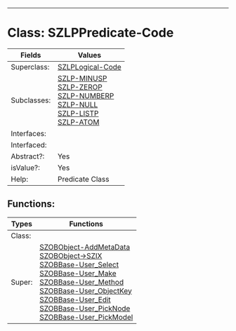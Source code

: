 ---------

# Class:	SZLPPredicate-Code

| Fields | Values |
| --------- | --------- |
| Superclass: | [SZLPLogical-Code](SZLPLogical-Code.html) |
| Subclasses: | [SZLP-MINUSP](SZLP-MINUSP.html) <br> [SZLP-ZEROP](SZLP-ZEROP.html) <br> [SZLP-NUMBERP](SZLP-NUMBERP.html) <br> [SZLP-NULL](SZLP-NULL.html) <br> [SZLP-LISTP](SZLP-LISTP.html) <br> [SZLP-ATOM](SZLP-ATOM.html) |
| Interfaces: |  |
| Interfaced: |  |
| Abstract?: | Yes |
| isValue?: | Yes |
| Help: | Predicate Class |


## Functions:

| Types | Functions |
| --------- | --------- |
| Class: |  |
| Super: | [SZOBObject-AddMetaData](SZOBObject.html) <br> [SZOBObject->SZIX](SZOBObject.html) <br> [SZOBBase-User_Select](SZOBBase.html) <br> [SZOBBase-User_Make](SZOBBase.html) <br> [SZOBBase-User_Method](SZOBBase.html) <br> [SZOBBase-User_ObjectKey](SZOBBase.html) <br> [SZOBBase-User_Edit](SZOBBase.html) <br> [SZOBBase-User_PickNode](SZOBBase.html) <br> [SZOBBase-User_PickModel](SZOBBase.html) |


